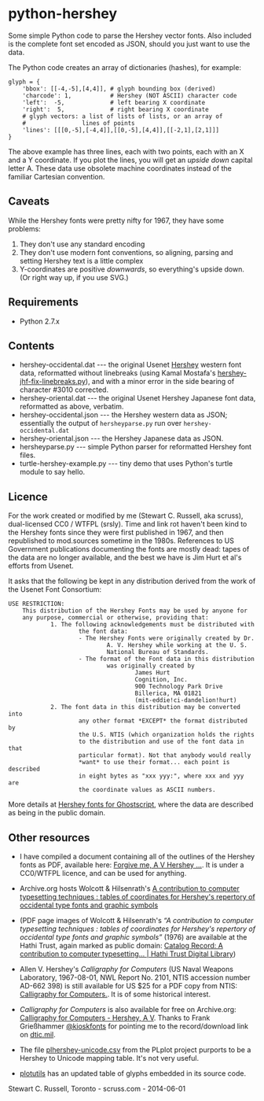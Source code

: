 python-hershey
==============

Some simple Python code to parse the Hershey vector fonts. Also
included is the complete font set encoded as JSON, should you just
want to use the data.

The Python code creates an array of dictionaries (hashes), for example:

    glyph = {
        'bbox': [[-4,-5],[4,4]], # glyph bounding box (derived)
		'charcode': 1,           # Hershey (NOT ASCII) character code
		'left':  -5,             # left bearing X coordinate
		'right':  5,             # right bearing X coordinate
		# glyph vectors: a list of lists of lists, or an array of
        #                lines of points
		'lines': [[[0,-5],[-4,4]],[[0,-5],[4,4]],[[-2,1],[2,1]]]
    }

The above example has three lines, each with two points, each with an
X and a Y coordinate. If you plot the lines, you will get an *upside
down* capital letter A. These data use obsolete machine coordinates
instead of the familiar Cartesian convention.

## Caveats ##

While the Hershey fonts were pretty nifty for 1967, they have some
problems:

1. They don't use any standard encoding
2. They don't use modern font conventions, so aligning, parsing and
   setting Hershey text is a little complex
3. Y-coordinates are positive *downwards*, so everything's upside down. (Or right way up, if you use SVG.)

## Requirements ##

* Python 2.7.x

## Contents ##

* hershey-occidental.dat --- the original Usenet
  [Hershey](http://cd.textfiles.com/sourcecode/usenet/compsrcs/unix/volume04/hershey/)
  western font data, reformatted without linebreaks (using Kamal
  Mostafa's
  [hershey-jhf-fix-linebreaks.py](https://github.com/kamalmostafa/hershey-fonts/blob/master/tools/hershey-jhf-fix-linebreaks.py
  "hershey-jhf-fix-linebreaks.py")), and with a minor error in the
  side bearing of character #3010 corrected.
* hershey-oriental.dat --- the original Usenet Hershey Japanese font
  data, reformatted as above, verbatim.
* hershey-occidental.json --- the Hershey western data as JSON;
  essentially the output of `hersheyparse.py` run over `hershey-occidental.dat`
* hershey-oriental.json --- the Hershey Japanese data as JSON.
* hersheyparse.py --- simple Python parser for reformatted Hershey
  font files.
* turtle-hershey-example.py --- tiny demo that uses Python's turtle
  module to say hello.

## Licence ##

For the work created or modified by me (Stewart C. Russell, aka
scruss), dual-licensed CC0 / WTFPL (srsly). Time and link rot haven't
been kind to the Hershey fonts since they were first published in
1967, and then republished to mod.sources sometime in the
1980s. References to US Government publications documenting the fonts
are mostly dead: tapes of the data are no longer available, and the
best we have is Jim Hurt et al's efforts from Usenet.

It asks that the following be kept in any distribution derived from
the work of the Usenet Font Consortium:

    USE RESTRICTION:
        This distribution of the Hershey Fonts may be used by anyone for
        any purpose, commercial or otherwise, providing that:
                1. The following acknowledgements must be distributed with
                        the font data:
                        - The Hershey Fonts were originally created by Dr.
                                A. V. Hershey while working at the U. S.
                                National Bureau of Standards.
                        - The format of the Font data in this distribution
                                was originally created by
                                        James Hurt
                                        Cognition, Inc.
                                        900 Technology Park Drive
                                        Billerica, MA 01821
                                        (mit-eddie!ci-dandelion!hurt)
                2. The font data in this distribution may be converted into
                        any other format *EXCEPT* the format distributed by
                        the U.S. NTIS (which organization holds the rights
                        to the distribution and use of the font data in that
                        particular format). Not that anybody would really
                        *want* to use their format... each point is described
                        in eight bytes as "xxx yyy:", where xxx and yyy are
                        the coordinate values as ASCII numbers.

More details at
[Hershey fonts for Ghostscript](http://www.ghostscript.com/doc/current/Hershey.htm
"Hershey fonts for Ghostscript"), where the data are described as being
in the public domain. 

## Other resources ##

* I have compiled a document containing all of the outlines of the
  Hershey fonts as PDF, available here:
  [Forgive me, A V Hershey ...](http://scruss.com/blog/2014/05/02/forgive-me-a-v-hershey/
  "Forgive me, A V Hershey ..."). It is under a CC0/WTFPL licence, and
  can be used for anything.
  
* Archive.org hosts Wolcott & Hilsenrath's [A contribution to computer typesetting techniques : tables of coordinates for Hershey's repertory of occidental type fonts and graphic symbols](https://archive.org/details/contributiontoco424wolc)

* (PDF page images of Wolcott & Hilsenrath's *“A contribution to
  computer typesetting techniques : tables of coordinates for
  Hershey's repertory of occidental type fonts and graphic symbols”* (1976)
  are available at the Hathi Trust, again marked as public domain:
  [Catalog Record: A contribution to computer typesetting... | Hathi Trust Digital Library](http://catalog.hathitrust.org/Record/006865721
  "Catalog Record: A contribution to computer typesetting... | Hathi
  Trust Digital Library"))

* Allen V. Hershey's *Calligraphy for Computers* (US Naval Weapons
  Laboratory, 1967-08-01, NWL Report No. 2101, NTIS accession number
  AD-662 398) is still available for US $25 for a PDF copy from NTIS:
  [Calligraphy for Computers.](http://www.ntis.gov/search/product.aspx?ABBR=AD662398
  "Calligraphy for Computers."). It is of some historical interest.

* *Calligraphy for Computers* is also available for free on Archive.org: [Calligraphy for Computers - Hershey, A V](https://archive.org/details/hershey-calligraphy_for_computers "Calligraphy for Computers - Hershey, A V"). Thanks to Frank Grießhammer [@kioskfonts](https://twitter.com/kioskfonts/status/632015080981327872) for pointing me to the record/download link on [dtic.mil](http://oai.dtic.mil/oai/oai?verb=getRecord&amp;metadataPrefix=html&amp;identifier=AD0662398).

* The file [plhershey-unicode.csv](http://sourceforge.net/p/plplot/code/HEAD/tree/trunk/fonts/plhershey-unicode.csv
  "plhershey-unicode.csv") from the PLplot project purports to be a
  Hershey to Unicode mapping table. It's not very useful.

* [plotutils](http://www.gnu.org/software/plotutils/ "plotutils") has an updated table of glyphs embedded in its source code.

Stewart C. Russell, Toronto - scruss.com - 2014-06-01
